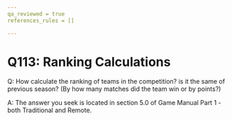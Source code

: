```yaml
---
qa_reviewed = true
references_rules = []

---
```


# Q113: Ranking Calculations

Q: How calculate the ranking of teams in the competition? is it the same of previous season? (By how many matches did the team win or by points?)

A: The answer you seek is located in section 5.0 of Game Manual Part 1 - both Traditional and Remote.